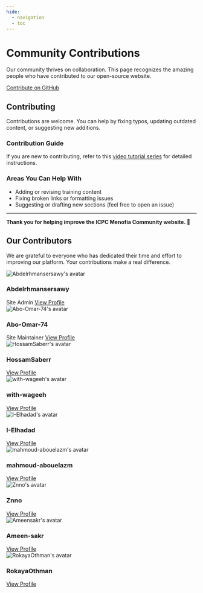 ```yaml
---
hide:
  - navigation
  - toc
---
```


<div class="hero-section">
  <h1>Community Contributions</h1>
  <p class="hero-subtitle">Our community thrives on collaboration. This page recognizes the amazing people who have
  contributed to our open-source website.</p>
  <div class="hero-buttons">
    <a href="#" data-link="external:github_website" target="_blank" class="md-button md-button--primary">Contribute on GitHub</a>
  </div>
</div>

<div class="level-section">
<h2>Contributing</h2>
<p>Contributions are welcome. You can help by fixing typos, updating outdated content, or suggesting new additions.</p>

<h3>Contribution Guide</h3>
<p>If you are new to contributing, refer to this <a href="#" data-link="external:youtube_tutorial" target="_blank">
video tutorial series</a> for detailed instructions.</p>

<h3>Areas You Can Help With</h3>
<ul>
  <li>Adding or revising training content</li>
  <li>Fixing broken links or formatting issues</li>
  <li>Suggesting or drafting new sections (feel free to open an issue)</li>
</ul>

<hr>

<p><strong>Thank you for helping improve the ICPC Menofia Community website. 💙</strong></p>
</div>

<div class="level-section">
<h2>Our Contributors</h2>
<p>We are grateful to everyone who has dedicated their time and effort to improving our platform. Your contributions
make a real difference.</p>
</div>

<div class="cards-grid contributors-grid">
  <div class="card contributor-card">
    <img src="https://github.com/Abdelrhmansersawy.png" alt="Abdelrhmansersawy's avatar" class="contributor-avatar">
    <h3>Abdelrhmansersawy</h3>
    <span class="admin-tag">Site Admin</span>
    <a href="https://github.com/Abdelrhmansersawy" target="_blank" class="md-button">View Profile</a>
  </div>
  <div class="card contributor-card">
    <img src="https://github.com/Abo-Omar-74.png" alt="Abo-Omar-74's avatar" class="contributor-avatar">
    <h3>Abo-Omar-74</h3>
    <span class="admin-tag">Site Maintainer</span>
    <a href="https://github.com/Abo-Omar-74" target="_blank" class="md-button">View Profile</a>
  </div>
  <div class="card contributor-card">
    <img src="https://github.com/HossamSaberr.png" alt="HossamSaberr's avatar" class="contributor-avatar">
    <h3>HossamSaberr</h3>
    <a href="https://github.com/HossamSaberr" target="_blank" class="md-button">View Profile</a>
  </div>
  <div class="card contributor-card">
    <img src="https://github.com/with-wageeh.png" alt="with-wageeh's avatar" class="contributor-avatar">
    <h3>with-wageeh</h3>
    <a href="https://github.com/with-wageeh" target="_blank" class="md-button">View Profile</a>
  </div>
  <div class="card contributor-card">
    <img src="https://github.com/I-Elhadad.png" alt="I-Elhadad's avatar" class="contributor-avatar">
    <h3>I-Elhadad</h3>
    <a href="https://github.com/I-Elhadad" target="_blank" class="md-button">View Profile</a>
  </div>
  <div class="card contributor-card">
    <img src="https://github.com/mahmoud-abouelazm.png" alt="mahmoud-abouelazm's avatar" class="contributor-avatar">
    <h3>mahmoud-abouelazm</h3>
    <a href="https://github.com/mahmoud-abouelazm" target="_blank" class="md-button">View Profile</a>
  </div>
  <div class="card contributor-card">
    <img src="https://github.com/Znno.png" alt="Znno's avatar" class="contributor-avatar">
    <h3>Znno</h3>
    <a href="https://github.com/Znno" target="_blank" class="md-button">View Profile</a>
  </div>
  <div class="card contributor-card">
    <img src="https://github.com/Ameensakr.png" alt="Ameensakr's avatar" class="contributor-avatar">
    <h3>Ameen-sakr</h3>
    <a href="https://github.com/Ameensakr" target="_blank" class="md-button">View Profile</a>
  </div>
  <div class="card contributor-card">
    <img src="https://github.com/RokayaOthman.png" alt="RokayaOthman's avatar" class="contributor-avatar">
    <h3>RokayaOthman</h3>
    <a href="https://github.com/RokayaOthman" target="_blank" class="md-button">View Profile</a>
  </div>
</div>
